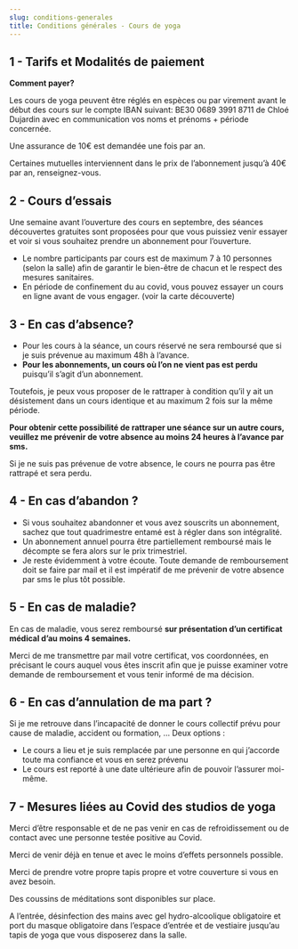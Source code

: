 ```yaml
---
slug: conditions-generales
title: Conditions générales - Cours de yoga
---
```


## 1 - Tarifs et Modalités de paiement

**Comment payer?**

Les cours de yoga peuvent être réglés en espèces ou par virement avant le début des cours sur le compte IBAN suivant: BE30 0689 3991 8711 de Chloé Dujardin avec en communication vos noms et prénoms + période concernée.

Une assurance de 10€ est demandée une fois par an.

Certaines mutuelles interviennent dans le prix de l’abonnement jusqu’à 40€ par an, renseignez-vous.

## 2 - Cours d’essais

Une semaine avant l’ouverture des cours en septembre, des séances découvertes gratuites sont proposées pour que vous puissiez venir essayer et voir si vous souhaitez prendre un abonnement pour l’ouverture.

- Le nombre participants par cours est de maximum 7 à 10 personnes (selon la salle) afin de garantir le bien-être de chacun et le respect des mesures sanitaires.
- En période de confinement du au covid, vous pouvez essayer un cours en ligne avant de vous engager. (voir la carte découverte)

## 3 - En cas d’absence?

- Pour les cours à la séance, un cours réservé ne sera remboursé que si je suis prévenue au maximum 48h à l’avance.
- **Pour les abonnements, un cours où l’on ne vient pas est perdu** puisqu’il s’agit d’un abonnement.

Toutefois, je peux vous proposer de le rattraper à condition qu’il y ait un désistement dans un cours identique et au maximum 2 fois sur la même période.

**Pour obtenir cette possibilité de rattraper une séance sur un autre cours, veuillez me prévenir de votre absence au moins 24 heures à l’avance par sms.**

Si je ne suis pas prévenue de votre absence, le cours ne pourra pas être rattrapé et sera perdu.

## 4 - En cas d’abandon ?

- Si vous souhaitez abandonner et vous avez souscrits un abonnement, sachez que tout quadrimestre entamé est à régler dans son intégralité.
- Un abonnement annuel pourra être partiellement remboursé mais le décompte se fera alors sur le prix trimestriel.
- Je reste évidemment à votre écoute. Toute demande de remboursement doit se faire par mail et il est impératif de me prévenir de votre absence par sms le plus tôt possible.

## 5 - En cas de maladie?

En cas de maladie, vous serez remboursé **sur présentation d’un certificat médical d’au moins 4 semaines.**

Merci de me transmettre par mail votre certificat, vos coordonnées, en précisant le cours auquel vous êtes inscrit afin que je puisse examiner votre demande de remboursement et vous tenir informé de ma décision.

## 6 - En cas d’annulation de ma part ?

Si je me retrouve dans l’incapacité de donner le cours collectif prévu pour cause de maladie, accident ou formation, … Deux options :

- Le cours a lieu et je suis remplacée par une personne en qui j’accorde toute ma confiance et vous en serez prévenu
- Le cours est reporté à une date ultérieure afin de pouvoir l’assurer moi-même.

## 7 - Mesures liées au Covid des studios de yoga

Merci d’être responsable et de ne pas venir en cas de refroidissement ou de contact avec une personne testée positive au Covid.

Merci de venir déjà en tenue et avec le moins d’effets personnels possible.

Merci de prendre votre propre tapis propre et votre couverture si vous en avez besoin.

Des coussins de méditations sont disponibles sur place.

A l’entrée, désinfection des mains avec gel hydro-alcoolique obligatoire et port du masque obligatoire dans l’espace d’entrée et de vestiaire jusqu’au tapis de yoga que vous disposerez dans la salle.
